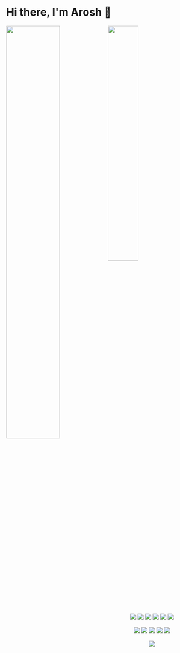 # Hi there, I'm Arosh 👋

<img align="left" width="53%" src="https://github-readme-stats.vercel.app/api?username=ShanArosh&hide=stars&count_private=true&show_icons=true&theme=radical" />
<img  width="40%" src="https://github-readme-stats.vercel.app/api/top-langs/?username=ShanArosh&layout=compact&exclude_repo=InMotion"/>
<br/>
<div align="center">
<img src="https://img.shields.io/badge/javascript-%23323330.svg?style=for-the-badge&logo=javascript&logoColor=%23F7DF1E" />
<img src="https://img.shields.io/badge/python-3670A0?style=for-the-badge&logo=python&logoColor=ffdd54" />
<img src="https://img.shields.io/badge/Solidity-%23363636.svg?style=for-the-badge&logo=solidity&logoColor=white" />
<img src="https://img.shields.io/badge/php-%23777BB4.svg?style=for-the-badge&logo=php&logoColor=white" />
<img src="https://img.shields.io/badge/html5-%23E34F26.svg?style=for-the-badge&logo=html5&logoColor=white" />
<img src="https://img.shields.io/badge/css3-%231572B6.svg?style=for-the-badge&logo=css3&logoColor=white" />
</div>
<br/>
<div align="center">
<img src="https://img.shields.io/badge/node.js-6DA55F?style=for-the-badge&logo=node.js&logoColor=white" />
<img src="https://img.shields.io/badge/express.js-%23404d59.svg?style=for-the-badge&logo=express&logoColor=%2361DAFB" />
<img src="https://img.shields.io/badge/Next-black?style=for-the-badge&logo=next.js&logoColor=white" />
<img src="https://img.shields.io/badge/react-%2320232a.svg?style=for-the-badge&logo=react&logoColor=%2361DAFB" />
<img src="https://img.shields.io/badge/yarn-%232C8EBB.svg?style=for-the-badge&logo=yarn&logoColor=white" />
</div>
<br/>
<div align="center">
<img src="https://img.shields.io/badge/Kali-268BEE?style=for-the-badge&logo=kalilinux&logoColor=white" />
</div>
